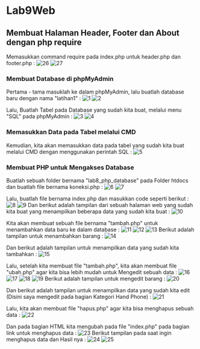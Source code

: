 # Lab9Web

## Membuat Halaman Header, Footer dan About dengan php require 
Memasukkan command require pada index.php untuk header.php dan footer.php :
![26](screenshots/26.jpg)
![27](screenshots/27.jpg)

### Membuat Database di phpMyAdmin
Pertama - tama masuklah ke dalam phpMyAdmin, lalu buatlah database baru dengan nama "latihan1" :
![1](screenshots/1.jpg)
![2](screenshots/2.jpg)

Lalu, Buatlah Tabel pada Database yang sudah kita buat, melalui menu "SQL" pada phpMyAdmin :
![3](screenshots/3.jpg)
![4](screenshots/4.jpg)

### Memasukkan Data pada Tabel melalui CMD
Kemudian, kita akan memasukkan data pada tabel yang sudah kita buat melalui CMD dengan menggunakan perintah SQL :
![5](screenshots/5.jpg)

### Membuat PHP untuk Mengakses Database
Buatlah sebuah folder bernama "lab8_php_database" pada Folder htdocs dan buatlah file bernama koneksi.php :
![6](screenshots/6.jpg)
![7](screenshots/7.jpg)

Lalu, buatlah file bernama index.php dan masukkan code seperti berikut :
![8](screenshots/8.jpg)
![9](screenshots/9.jpg)
Dan berikut adalah tampilan dari sebuah halaman web yang sudah kita buat yang menampilkan beberapa data yang sudah kita buat :
![10](screenshots/10.jpg)

Kita akan membuat sebuah file bernama "tambah.php" untuk menambahkan data baru ke dalam database :
![11](screenshots/11.jpg)
![12](screenshots/12.jpg)
![13](screenshots/13.jpg)
Berikut adalah tampilan untuk menambahkan barang :
![14](screenshots/14.jpg)

Dan berikut adalah tampilan untuk menampilkan data yang sudah kita tambahkan :
![15](screenshots/15.jpg)

Lalu, setelah kita membuat file "tambah.php", kita akan membuat file "ubah.php" agar kita bisa lebih mudah untuk Mengedit sebuah data :
![16](screenshots/16.jpg)
![17](screenshots/17.jpg)
![18](screenshots/18.jpg)
![19](screenshots/19.jpg)
Berikut adalah tampilan untuk mengedit barang :
![20](screenshots/20.jpg)

Dan berikut adalah tampilan untuk menampilkan data yang sudah kita edit (Disini saya mengedit pada bagian Kategori Hand Phone) :
![21](screenshots/21.jpg)

Lalu, kita akan membuat file "hapus.php" agar kita bisa menghapus sebuah data :
![22](screenshots/22.jpg)

Dan pada bagian HTML kita mengubah pada file "index.php" pada bagian link untuk menghapus data :
![23](screenshots/23.jpg)
Berikut tampilan pada saat ingin menghapus data dan Hasil nya :
![24](screenshots/24.jpg)
![25](screenshots/25.jpg)



